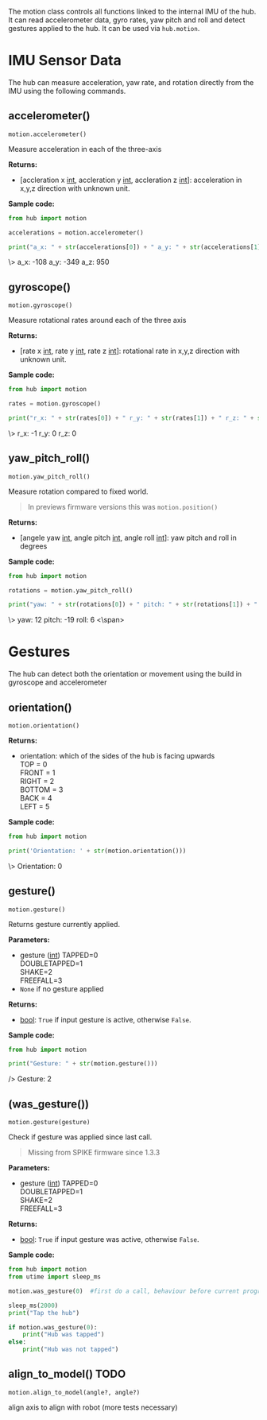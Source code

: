 
The motion class controls all functions linked to the internal IMU of the hub. It can read accelerometer data, gyro rates, yaw pitch and roll and detect gestures applied to the hub. It can be used via `hub.motion`.

# IMU Sensor Data

The hub can measure acceleration, yaw rate, and rotation directly from the IMU using the following commands.

## accelerometer()

`motion.accelerometer()`

Measure acceleration in each of the three-axis

__Returns:__

* [accleration x [int](data_types.md#int), accleration y [int](data_types.md#int), accleration z [int](data_types.md#int)]: acceleration in x,y,z direction with unknown unit.

__Sample code:__

``` python
from hub import motion

accelerations = motion.accelerometer()

print("a_x: " + str(accelerations[0]) + " a_y: " + str(accelerations[1]) + " a_z: " + str(accelerations[2]))
```

<span class='shell_output'>
\> a_x: -108 a_y: -349 a_z: 950
</span>

## gyroscope()

`motion.gyroscope()`

Measure rotational rates around each of the three axis

__Returns:__

* [rate x [int](data_types.md#int), rate y [int](data_types.md#int), rate z [int](data_types.md#int)]: rotational rate in x,y,z direction with unknown unit.

__Sample code:__

``` python
from hub import motion

rates = motion.gyroscope()

print("r_x: " + str(rates[0]) + " r_y: " + str(rates[1]) + " r_z: " + str(rates[2]))
```

<span class='shell_output'>
\> r_x: -1 r_y: 0 r_z: 0
</span>

## yaw_pitch_roll()

`motion.yaw_pitch_roll()`

Measure rotation compared to fixed world. 

> In previews firmware versions this was `motion.position()`

__Returns:__

* [angele yaw [int](data_types.md#int), angle pitch [int](data_types.md#int), angle roll [int](data_types.md#int)]: yaw pitch and roll in degrees

__Sample code:__

``` python
from hub import motion

rotations = motion.yaw_pitch_roll()

print("yaw: " + str(rotations[0]) + " pitch: " + str(rotations[1]) + " roll: " + str(rotations[2]))
```

<span class='shell_output'>
\> yaw: 12 pitch: -19 roll: 6
<\span>

# Gestures

The hub can detect both the orientation or movement using the build in gyroscope and accelerometer

## orientation()  

`motion.orientation()`

__Returns:__

* orientation: which of the sides of the hub is facing upwards   
    TOP = 0  
    FRONT = 1  
    RIGHT = 2  
    BOTTOM = 3  
    BACK = 4  
    LEFT = 5  

__Sample code:__

``` python
from hub import motion

print('Orientation: ' + str(motion.orientation()))
```

<span class='shell_output'>
\> Orientation: 0
</span>

## gesture()

`motion.gesture()`

Returns gesture currently applied.

__Parameters:__

* gesture ([int](data_types.md#int))
    TAPPED=0  
    DOUBLETAPPED=1  
    SHAKE=2  
    FREEFALL=3  
* `None` if no gesture applied

__Returns:__

* [bool](data_types.bool): `True` if input gesture is active, otherwise `False`.

__Sample code:__

``` python
from hub import motion

print("Gesture: " + str(motion.gesture()))
```

<span class='shell_output'>
/> Gesture: 2
</span>

## (was_gesture())

`motion.gesture(gesture)`

Check if gesture was applied since last call.

>  Missing from SPIKE firmware since 1.3.3

__Parameters:__

* gesture ([int](data_types.md#int))
    TAPPED=0  
    DOUBLETAPPED=1  
    SHAKE=2  
    FREEFALL=3  

__Returns:__

* [bool](data_types.bool): `True` if input gesture was active, otherwise `False`.

__Sample code:__

``` python
from hub import motion
from utime import sleep_ms

motion.was_gesture(0)  #first do a call, behaviour before current program is unknown

sleep_ms(2000)
print("Tap the hub")

if motion.was_gesture(0):
    print("Hub was tapped")
else:
    print("Hub was not tapped")
```

## align_to_model() TODO

`motion.align_to_model(angle?, angle?)`

align axis to align with robot (more tests necessary)

